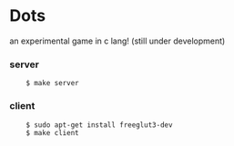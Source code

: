 # Dots 
an experimental game in c lang! (still under development)

### server
        $ make server

### client         
        $ sudo apt-get install freeglut3-dev
        $ make client